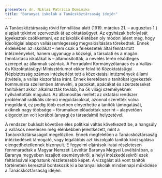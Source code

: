 ```yaml
---
presenter: dr. Niklai Patrícia Dominika
title: "Baranyai iskolák a Tanácsköztársaság idején"
---
```


A Tanácsköztársaság rövid fennállása alatt (1919. március 21. – augusztus 1.) alapjait tekintve szervezték át az oktatásügyet. Az egyházak befolyását igyekeztek csökkenteni, ez az iskolák életében oly módon jelent meg, hogy ideológiai alapon vallássemlegesség megvalósítására törekedtek. Ennek érdekében az iskolákat – nem csak a felekezetek által fenntartott intézményeket, hanem ugyanúgy a községi, a társulati és a magán fenntartású iskolákat is – államosították, a nevelés terén elsődleges szerepet az államnak szántak. A Forradalmi Kormányzótanács és a Vallás- és Közoktatásügyi Minisztériumot ekkor felváltó Közoktatásügyi Népbiztosság számos intézkedést tett a közoktatási intézmények állami átvétele, a vallás kiszorítása iránt. Ennek keretében a tanítókat igyekeztek kommunista szellemben átnevelni, a papokat, apácákat és szerzeteseket tanítóként akkor alkalmazták tovább, ha ők világi személyeknek nyilvánították magukat. Az államosítás mellett az oktatási rendszer problémáit radikális ütemű megoldásokkal, azonnal szerették volna megoldani, ez pedig több esetben elnyerhette a tanítók támogatását, akiknek nagy többsége – fórumaikon előadottak szerint – alapvetően elégedetlen volt korábbi (anyagi és társadalmi) helyzetével.

A rendszer bukását követően éles politikai váltás következett be, a hangsúly a vallásos nevelésen még élénkebben jelentkezett, mint a Tanácsköztársaságot megelőzően. Ennek megfelelően a Tanácsköztársaság intézkedéseit támogató, vagy legalábbis azt kiszolgáló tanítók kivizsgálása elengedhetetlennek bizonyult. E fegyelmi eljárások iratai részletesen fennmaradtak a Magyar Nemzeti Levéltár Baranya Megyei Levéltárában, a Baranya megyében lezajlott eseményekről, a helyi intézkedésekről ezek feltárásával kaphatunk részletesebb képet. A vizsgálat alá vont tanítók történetein keresztül bontakozik ki a baranyai iskolák mindennapi működése a Tanácsköztársaság idején.
